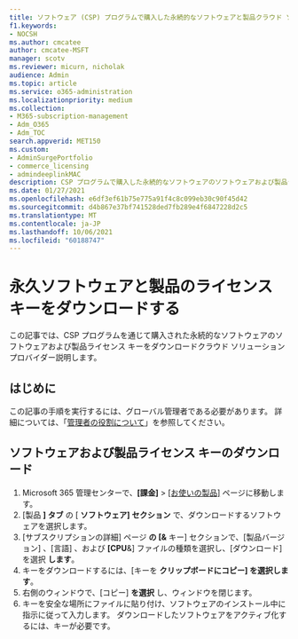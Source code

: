 ```yaml
---
title: ソフトウェア (CSP) プログラムで購入した永続的なソフトウェアと製品クラウド ソリューション プロバイダーをダウンロードする
f1.keywords:
- NOCSH
ms.author: cmcatee
author: cmcatee-MSFT
manager: scotv
ms.reviewer: micurn, nicholak
audience: Admin
ms.topic: article
ms.service: o365-administration
ms.localizationpriority: medium
ms.collection:
- M365-subscription-management
- Adm_O365
- Adm_TOC
search.appverid: MET150
ms.custom:
- AdminSurgePortfolio
- commerce_licensing
- admindeeplinkMAC
description: CSP プログラムで購入した永続的なソフトウェアのソフトウェアおよび製品ライセンス キーをダウンロードするクラウド ソリューション プロバイダー説明します。
ms.date: 01/27/2021
ms.openlocfilehash: e6df3ef61b75e775a91f4c8c099eb30c90f45d42
ms.sourcegitcommit: d4b867e37bf741528ded7fb289e4f6847228d2c5
ms.translationtype: MT
ms.contentlocale: ja-JP
ms.lasthandoff: 10/06/2021
ms.locfileid: "60188747"
---
```

# <a name="download-perpetual-software-and-product-license-keys"></a>永久ソフトウェアと製品のライセンス キーをダウンロードする

この記事では、CSP プログラムを通じて購入された永続的なソフトウェアのソフトウェアおよび製品ライセンス キーをダウンロードクラウド ソリューション プロバイダー説明します。

## <a name="before-you-begin"></a>はじめに

この記事の手順を実行するには、グローバル管理者である必要があります。 詳細については、「[管理者の役割について](../add-users/about-admin-roles.md)」を参照してください。

## <a name="download-software-and-product-license-keys"></a>ソフトウェアおよび製品ライセンス キーのダウンロード

1. Microsoft 365 管理センターで、**[課金]**  >  <a href="https://go.microsoft.com/fwlink/p/?linkid=842054" target="_blank">[お使いの製品]</a> ページに移動します。
2. [製品 **] タブ** の [ **ソフトウェア] セクション** で、ダウンロードするソフトウェアを選択します。
3. [サブスクリプションの詳細] ページ **の [&** キー] セクションで、[製品バージョン] 、[言語] 、および **[CPU**&] ファイルの種類を選択し、[ダウンロード] を選択 **します**。
4. キーをダウンロードするには、[キーを **クリップボードにコピー] を選択します**。
5. 右側のウィンドウで、[コピー] **を選択** し、ウィンドウを閉じます。
6. キーを安全な場所にファイルに貼り付け、ソフトウェアのインストール中に指示に従って入力します。 ダウンロードしたソフトウェアをアクティブ化するには、キーが必要です。
